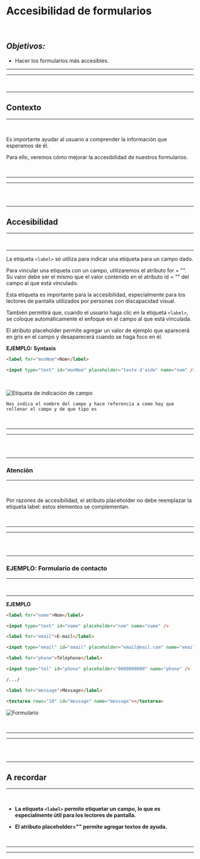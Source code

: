 # **Accesibilidad de formularios**

<br>

## **_Objetivos:_**

- Hacer los formularios más accesibles.

---

---

<br>

---

## **Contexto**

---

<br>

Es importante ayudar al usuario a comprender la información que esperamos de él.

Para ello, veremos cómo mejorar la accesibilidad de nuestros formularios.

<br>

---

---

<br>

<br>

---

## **Accesibilidad**

---

<br>

---

La etiqueta `<label>` se utiliza para indicar una etiqueta para un campo dado.

Para vincular una etiqueta con un campo, utilizaremos el atributo for = "". Su valor debe ser el mismo que el valor contenido en el atributo id = "" del campo al que está vinculado.

Esta etiqueta es importante para la accesibilidad, especialmente para los lectores de pantalla utilizados por personas con discapacidad visual.

También permitirá que, cuando el usuario haga clic en la etiqueta `<label>`, se coloque automáticamente el enfoque en el campo al que está vinculada.

El atributo placeholder permite agregar un valor de ejemplo que aparecerá en gris en el campo y desaparecerá cuando se haga foco en él.

**EJEMPLO: Syntaxis**

```html
<label for="monNom">Nom</label>

<input type="text" id="monNom" placeholder="texte d'aide" name="nom" />
```

<br>

![Etiqueta de indicación de campo](./05-Accesibilidad-de-formularios/img/label_placeholder.PNG)

```
Nos indica el nombre del campo y hace referencia a como hay que rellenar el campo y de que tipo es
```

<br>

---

---

<br>
<br>

---

### **Atención**

---

<br>

Por razones de accesibilidad, el atributo placeholder no debe reemplazar la etiqueta label: estos elementos se complementan.

<br>

---

---

<br>
<br>

---

### **EJEMPLO: Formulario de contacto**

---

<br>

---

**EJEMPLO**

```html
<label for="name">Nom</label>

<input type="text" id="name" placeholder="nom" name="name" />

<label for="email">E-mail</label>

<input type="email" id="email" placeholder="email@mail.com" name="email" />

<label for="phone">Téléphone</label>

<input type="tel" id="phone" placeholder="0600000000" name="phone" />

/.../

<label for="message">Message</label>

<textarea rows="10" id="message" name="message"></textarea>
```

![Formulario](./05-Accesibilidad-de-formularios/img/form_label.PNG)

<br>

---

---

<br>
<br>

---

## **A recordar**

---

<br>

- **La etiqueta `<label>` permite etiquetar un campo, lo que es especialmente útil para los lectores de pantalla.**

- **El atributo placeholder="" permite agregar textos de ayuda.** 

<br>

---

---
